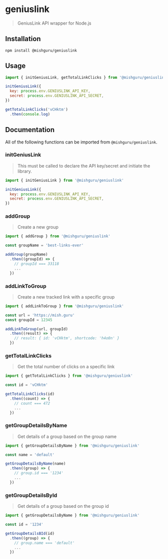 # geniuslink

> GeniusLink API wrapper for Node.js

## Installation

```shell
npm install @mishguru/geniuslink
```

## Usage

```javascript
import { initGeniusLink, getTotalLinkClicks } from '@mishguru/geniuslink'

initGeniusLink({
  key: process.env.GENIUSLINK_API_KEY,
  secret: process.env.GENIUSLINK_API_SECRET,
})

getTotalLinkClicks('vCHktm')
  .then(console.log)
```

## Documentation

All of the following functions can be imported from `@mishguru/geniuslink`.

### initGeniusLink

> This must be called to declare the API key/secret and initiate the library.

```javascript
import { initGeniusLink } from '@mishguru/geniuslink'

initGeniusLink({
  key: process.env.GENIUSLINK_API_KEY,
  secret: process.env.GENIUSLINK_API_SECRET,
})
```

### addGroup

> Create a new group

```javascript
import { addGroup } from '@mishguru/geniuslink'

const groupName = 'best-links-ever'

addGroup(groupName)
  .then((groupId) => {
    // groupId === 33118
    ...
  })
```

### addLinkToGroup

> Create a new tracked link with a specific group

```javascript
import { addLinkToGroup } from '@mishguru/geniuslink'

const url = 'https://mish.guru'
const groupId = 12345

addLinkToGroup(url, groupId)
  .then((result) => {
    // result: { id: 'vCHktm', shortcode: 'h4o0n' }
  })
```

### getTotalLinkClicks

> Get the total number of clicks on a specific link

```javascript
import { getTotalLinkClicks } from '@mishguru/geniuslink'

const id = 'vCHktm'

getTotalLinkClicks(id)
  .then((count) => {
    // count === 472
    ...
  })
```

### getGroupDetailsByName

> Get details of a group based on the group name

```javascript
import { getGroupDetailsByName } from '@mishguru/geniuslink'

const name = 'default'

getGroupDetailsByName(name)
  .then((group) => {
    // group.id === '1234'
    ...
  })
```

### getGroupDetailsById

> Get details of a group based on the group id

```javascript
import { getGroupDetailsByName } from '@mishguru/geniuslink'

const id = '1234'

getGroupDetailsBId(id)
  .then((group) => {
    // group.name === 'default'
    ...
  })
```

